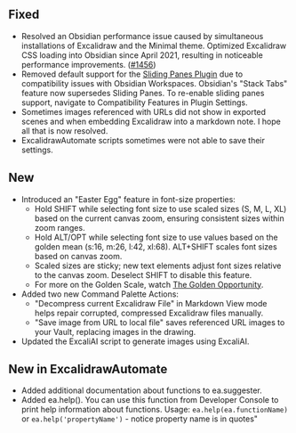 ## Fixed
- Resolved an Obsidian performance issue caused by simultaneous installations of Excalidraw and the Minimal theme. Optimized Excalidraw CSS loading into Obsidian since April 2021, resulting in noticeable performance improvements. ([#1456](https://github.com/zsviczian/obsidian-excalidraw-plugin/issues/1456))
- Removed default support for the [Sliding Panes Plugin](https://github.com/deathau/sliding-panes-obsidian) due to compatibility issues with Obsidian Workspaces. Obsidian's "Stack Tabs" feature now supersedes Sliding Panes. To re-enable sliding panes support, navigate to Compatibility Features in Plugin Settings.
- Sometimes images referenced with URLs did not show in exported scenes and when embedding Excalidraw into a markdown note. I hope all that is now resolved.
- ExcalidrawAutomate scripts sometimes were not able to save their settings.

## New
- Introduced an "Easter Egg" feature in font-size properties:
  - Hold SHIFT while selecting font size to use scaled sizes (S, M, L, XL) based on the current canvas zoom, ensuring consistent sizes within zoom ranges.
  - Hold ALT/OPT while selecting font size to use values based on the golden mean (s:16, m:26, l:42, xl:68). ALT+SHIFT scales font sizes based on canvas zoom.
  - Scaled sizes are sticky; new text elements adjust font sizes relative to the canvas zoom. Deselect SHIFT to disable this feature.
  - For more on the Golden Scale, watch [The Golden Opportunity](https://youtu.be/2SHn_ruax-s).
- Added two new Command Palette Actions:
  - "Decompress current Excalidraw File" in Markdown View mode helps repair corrupted, compressed Excalidraw files manually.
  - "Save image from URL to local file" saves referenced URL images to your Vault, replacing images in the drawing.
- Updated the ExcaliAI script to generate images using ExcaliAI.

## New in ExcalidrawAutomate
- Added additional documentation about functions to ea.suggester.
- Added ea.help(). You can use this function from Developer Console to print help information about functions. Usage: `ea.help(ea.functionName)` or `ea.help('propertyName')` - notice property name is in quotes"


